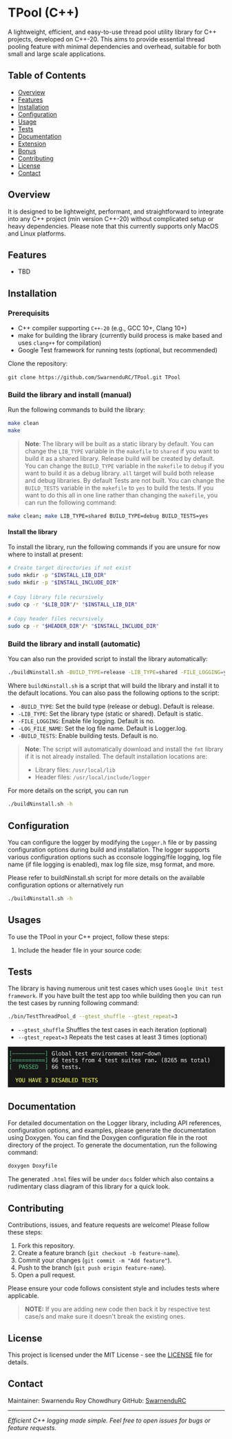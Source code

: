 # TPool (C++)

A lightweight, efficient, and easy-to-use thread pool utility library for C++ projects, developed on C++-20. This aims to provide essential thread pooling feature with minimal dependencies and overhead, suitable for both small and large scale applications.

## Table of Contents

- [Overview](#overview)
- [Features](#features)
- [Installation](#installation)
- [Configuration](#configuration)
- [Usage](#usages)
- [Tests](#tests)
- [Documentation](#documentation)
- [Extension](#extension)
- [Bonus](#bonus)
- [Contributing](#contributing)
- [License](#license)
- [Contact](#contact)

## Overview

It is designed to be lightweight, performant, and straightforward to integrate into any C++ project (min version C++-20) without complicated setup or heavy dependencies. Please note that this currently supports only MacOS and Linux platforms.

## Features

- TBD

## Installation

### Prerequisits

- C++ compiler supporting `C++-20` (e.g., GCC 10+, Clang 10+)
- make for building the library (currently build process is make based and uses `clang++` for compilation)
- Google Test framework for running tests (optional, but recommended)

Clone the repository:

`git clone https://github.com/SwarnenduRC/TPool.git TPool`

### Build the library and install (manual)

Run the following commands to build the library:

```bash
make clean
make
```

> **Note**: The library will be built as a static library by default. You can change the `LIB_TYPE` variable in the `makefile` to `shared` if you want to build it as a shared library.
> Release build will be created by default. You can change the `BUILD_TYPE` variable in the `makefile` to `debug` if you want to build it as a debug library. `all` target will build both release and debug libraries.
> By default Tests are not built. You can change the `BUILD_TESTS` variable in the `makefile` to `yes` to build the tests.
> If you want to do this all in one line rather than changing the `makefile`, you can run the following command:

```bash
make clean; make LIB_TYPE=shared BUILD_TYPE=debug BUILD_TESTS=yes
```

#### Install the library

To install the library, run the following commands if you are unsure for now where to install at present:

```bash
# Create target directories if not exist
sudo mkdir -p "$INSTALL_LIB_DIR"
sudo mkdir -p "$INSTALL_INCLUDE_DIR"

# Copy library file recursively
sudo cp -r "$LIB_DIR"/* "$INSTALL_LIB_DIR"

# Copy header files recursively
sudo cp -r "$HEADER_DIR"/* "$INSTALL_INCLUDE_DIR"
```

### Build the library and install (automatic)

You can also run the provided script to install the library automatically:

```bash
./buildNinstall.sh -BUILD_TYPE=release -LIB_TYPE=shared -FILE_LOGGING=yes -LOG_FILE_NAME=IntegrationTesting.log
```

Where `buildNinstall.sh` is a script that will build the library and install it to the default locations. You can also pass the following options to the script:

- `-BUILD_TYPE`: Set the build type (release or debug). Default is release.
- `-LIB_TYPE`: Set the library type (static or shared). Default is static.
- `-FILE_LOGGING`: Enable file logging. Default is no.
- `-LOG_FILE_NAME`: Set the log file name. Default is Logger.log.
- `-BUILD_TESTS`: Enable building tests. Default is no.

> **Note**: The script will automatically download and install the `fmt` library if it is not already installed.
> The default installation locations are:
>
> - Library files: `/usr/local/lib`
> - Header files: `/usr/local/include/logger`

For more details on the script, you can run

```bash
./buildNinstall.sh -h
```

## Configuration

You can configure the logger by modifying the `Logger.h` file or by passing configuration options during build and installation. The logger supports various configuration options such as cconsole logging/file logging, log file name (if file logging is enabled), max log file size, msg format, and more.

Please refer to buildNinstall.sh script for more details on the available configuration options or alternatively run

```bash
./buildNinstall.sh -h
```

## Usages

To use the TPool in your C++ project, follow these steps:

1. Include the header file in your source code:

## Tests

The library is having numerous unit test cases which uses `Google Unit test framework`. If you have built the test app too while building then you can run the test cases
by running following command:

```bash
./bin/TestThreadPool_d --gtest_shuffle --gtest_repeat=3
```

- `--gtest_shuffle` Shuffles the test cases in each iteration (optional)
- `--gtest_repeat=3` Repeats the test cases at least 3 times (optional)

![Test cases run](docs/TestCases.png)

## Documentation

For detailed documentation on the Logger library, including API references, configuration options, and examples, please generate the documentation using Doxygen. You can find the Doxygen configuration file in the root directory of the project.
To generate the documentation, run the following command:

```bash
doxygen Doxyfile
```

The generated `.html` files will be under `docs` folder which also contains a rudimentary class diagram of this library for a quick look.

## Contributing

Contributions, issues, and feature requests are welcome! Please follow these steps:

1. Fork this repository.
2. Create a feature branch (`git checkout -b feature-name`).
3. Commit your changes (`git commit -m "Add feature"`).
4. Push to the branch (`git push origin feature-name`).
5. Open a pull request.

Please ensure your code follows consistent style and includes tests where applicable.

> **NOTE:** If you are adding new code then back it by respective test case/s and make sure it doesn't break the existing ones.

## License

This project is licensed under the MIT License - see the [LICENSE](LICENSE) file for details.

## Contact

Maintainer: Swarnendu Roy Chowdhury
GitHub: [SwarnenduRC](https://github.com/SwarnenduRC)

---

*Efficient C++ logging made simple. Feel free to open issues for bugs or feature requests.*

